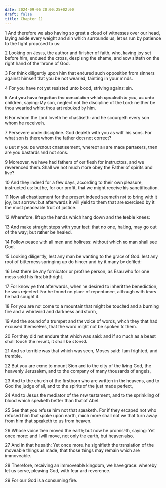 ```yaml
---
date: 2024-09-06 20:00:25+02:00
draft: false
title: Chapter 12
---
```




1 And therefore we also having so great a cloud of witnesses over our head, laying aside every weight and sin which surrounds us, let us run by patience to the fight proposed to us:

2 Looking on Jesus, the author and finisher of faith, who, having joy set before him, endured the cross, despising the shame, and now sitteth on the right hand of the throne of God.

3 For think diligently upon him that endured such opposition from sinners against himself that you be not wearied, fainting in your minds.

4 For you have not yet resisted unto blood, striving against sin.

5 And you have forgotten the consolation which speaketh to you, as unto children, saying: My son, neglect not the discipline of the Lord: neither be thou wearied whilst thou art rebuked by him.

6 For whom the Lord loveth he chastiseth: and he scourgeth every son whom he receiveth.

7 Persevere under discipline. God dealeth with you as with his sons. For what son is there whom the father doth not correct?

8 But if you be without chastisement, whereof all are made partakers, then are you bastards and not sons.

9 Moreover, we have had fathers of our flesh for instructors, and we reverenced them. Shall we not much more obey the Father of spirits and live?

10 And they indeed for a few days, according to their own pleasure, instructed us: but he, for our profit, that we might receive his sanctification.

11 Now all chastisement for the present indeed seemeth not to bring with it joy, but sorrow: but afterwards it will yield to them that are exercised by it the most peaceable fruit of justice.

12 Wherefore, lift up the hands which hang down and the feeble knees:

13 And make straight steps with your feet: that no one, halting, may go out of the way; but rather be healed.

14 Follow peace with all men and holiness: without which no man shall see God.

15 Looking diligently, lest any man be wanting to the grace of God: lest any root of bitterness springing up do hinder and by it many be defiled:

16 Lest there be any fornicator or profane person, as Esau who for one mess sold his first birthright.

17 For know ye that afterwards, when he desired to inherit the benediction, he was rejected. For he found no place of repentance, although with tears he had sought it.

18 For you are not come to a mountain that might be touched and a burning fire and a whirlwind and darkness and storm,

19 And the sound of a trumpet and the voice of words, which they that had excused themselves, that the word might not be spoken to them.

20 For they did not endure that which was said: and if so much as a beast shall touch the mount, it shall be stoned.

21 And so terrible was that which was seen, Moses said: I am frighted, and tremble.

22 But you are come to mount Sion and to the city of the living God, the heavenly Jerusalem, and to the company of many thousands of angels,

23 And to the church of the firstborn who are written in the heavens, and to God the judge of all, and to the spirits of the just made perfect,

24 And to Jesus the mediator of the new testament, and to the sprinkling of blood which speaketh better than that of Abel.

25 See that you refuse him not that speaketh. For if they escaped not who refused him that spoke upon earth, much more shall not we that turn away from him that speaketh to us from heaven.

26 Whose voice then moved the earth; but now he promiseth, saying: Yet once more: and I will move, not only the earth, but heaven also.

27 And in that he saith: Yet once more, he signifieth the translation of the moveable things as made, that those things may remain which are immoveable.

28 Therefore, receiving an immoveable kingdom, we have grace: whereby let us serve, pleasing God, with fear and reverence.

29 For our God is a consuming fire.


